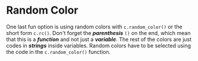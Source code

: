 # Random Color

One last fun option is using random colors with `c.random_color()`
or the short form `c.rc()`. Don't forget the ***parenthesis*** `()`
on the end, which mean that this is a ***function*** and not just a
***variable***. The rest of the colors are just codes in ***strings***
inside variables. Random colors have to be selected using the code in the
`c.random_color()` function.
